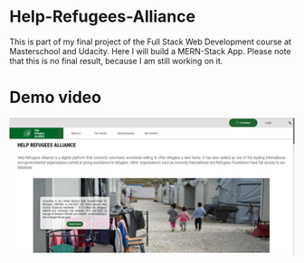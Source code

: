 # Help-Refugees-Alliance
 This is part of my final project of the Full Stack Web Development course at Masterschool and Udacity. Here I will build a MERN-Stack App. Please note that this is no final result, because I am still working on it.

# Demo video

[![Watch the video](./images/Screenshot%202023-04-26%20131952.jpg)](./video/Help%20Refugees%20Alliance%20-%20Google%20Chrome%202023-04-26%2013-13-15.mp4)


